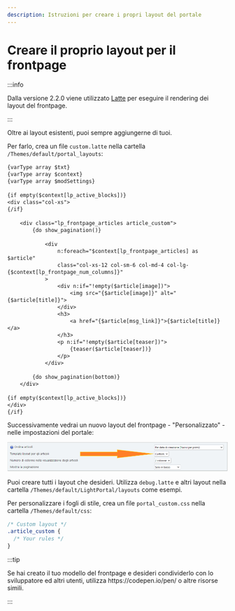 ```yaml
---
description: Istruzioni per creare i propri layout del portale
---
```


# Creare il proprio layout per il frontpage

:::info

Dalla versione 2.2.0 viene utilizzato [Latte](https://latte.nette.org/syntax) per eseguire il rendering dei layout del frontpage.

:::

Oltre ai layout esistenti, puoi sempre aggiungerne di tuoi.

Per farlo, crea un file `custom.latte` nella cartella `/Themes/default/portal_layouts`:

```php:line-numbers {9}
{varType array $txt}
{varType array $context}
{varType array $modSettings}

{if empty($context[lp_active_blocks])}
<div class="col-xs">
{/if}

    <div class="lp_frontpage_articles article_custom">
        {do show_pagination()}

            <div
                n:foreach="$context[lp_frontpage_articles] as $article"
                class="col-xs-12 col-sm-6 col-md-4 col-lg-{$context[lp_frontpage_num_columns]}"
            >
                <div n:if="!empty($article[image])">
                    <img src="{$article[image]}" alt="{$article[title]}">
                </div>
                <h3>
                    <a href="{$article[msg_link]}">{$article[title]}</a>
                </h3>
                <p n:if="!empty($article[teaser])">
                    {teaser($article[teaser])}
                </p>
            </div>

        {do show_pagination(bottom)}
    </div>

{if empty($context[lp_active_blocks])}
</div>
{/if}
```

Successivamente vedrai un nuovo layout del frontpage - "Personalizzato" - nelle impostazioni del portale:

![Select custom template](set_custom_template.png)

Puoi creare tutti i layout che desideri. Utilizza `debug.latte` e altri layout nella cartella `/Themes/default/LightPortal/layouts` come esempi.

Per personalizzare i fogli di stile, crea un file `portal_custom.css` nella cartella `/Themes/default/css`:

```css {3}
/* Custom layout */
.article_custom {
  /* Your rules */
}
```

:::tip

Se hai creato il tuo modello del frontpage e desideri condividerlo con lo sviluppatore ed altri utenti, utilizza https\://codepen.io/pen/ o altre risorse simili.

:::
